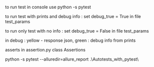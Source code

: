 to run test in console use python -s pytest

to run test with prints and debug info : set debug_true = True
in file test_params

to run only test with no info : set debug_true = False
in file test_params

in debug : yellow - response json, green : debug info from prints

asserts in assertion.py class Assertions

python -s pytest --alluredir=allure_report .\Autotests_with_pytest\